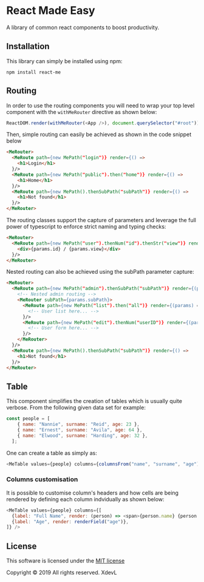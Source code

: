 # React Made Easy
A library of common react components to boost productivity.

## Installation
This library can simply be installed using npm:
```shell
npm install react-me
```
## Routing
In order to use the routing components you will need to wrap your top level component with the `withMeRouter` directive as shown below:
```javascript
ReactDOM.render(withMeRouter(<App />), document.querySelector("#root"));
```

Then, simple routing can easily be achieved as shown in the code snippet below

```html
<MeRouter>
  <MeRoute path={new MePath("login")} render={() =>
    <h1>Login</h1>
  }/>
  <MeRoute path={new MePath("public").then("home")} render={() =>
    <h1>Home</h1>
  }/>
  <MeRoute path={new MePath().thenSubPath("subPath")} render={() =>
    <h1>Not found</h1>
  }/>
</MeRouter>
```

The routing classes support the capture of parameters and leverage the full power of typescript to enforce strict naming and typing checks:
```html
<MeRouter>
  <MeRoute path={new MePath("user").thenNum("id").thenStr("view")} render={(params) => 
    <div>{params.id} / {params.view}</div>
  }/>
</MeRouter>

```

Nested routing can also be achieved using the subPath parameter capture:
```html
<MeRouter>
  <MeRoute path={new MePath("admin").thenSubPath("subPath")} render={(params) =>
    <!-- Nested admin routing -->
    <MeRouter subPath={params.subPath}>
      <MeRoute path={new MePath("list").then("all")} render={(params) =>
        <!-- User list here... -->
      }/>
      <MeRoute path={new MePath("edit").thenNum("userID")} render={(params) =>
        <!-- User form here... -->
      }/>
    </MeRouter>
  }/>
  <MeRoute path={new MePath().thenSubPath("subPath")} render={() =>
    <h1>Not found</h1>
  }/>
</MeRouter>

```


## Table
This component simplifies the creation of tables which is usually quite verbose. From the following given data set for example:
```javascript
const people = [
    { name: "Nannie", surname: "Reid", age: 23 },
    { name: "Ernest", surname: "Avila", age: 64 },
    { name: "Elwood", surname: "Harding", age: 32 },
  ];
```
One can create a table as simply as:
```javascript
<MeTable values={people} columns={columnsFrom("name", "surname", "age")} />

```

### Columns customisation
It is possible to customise column's headers and how cells are being rendered by defining each column indvidually as shown below:
```javascript
<MeTable values={people} columns={[
  {label: "Full Name", render: (person) => <span>{person.name} {person.surname}</span>},
  {label: "Age", render: renderField("age")},
]} />
```

## License
This software is licensed under the [MIT license](LICENSE)

Copyright &#169; 2019 All rights reserved. XdevL
